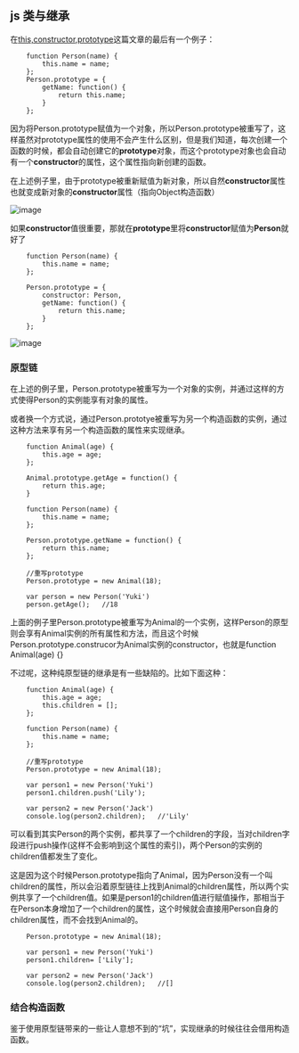 ## js 类与继承

在[this,constructor,prototype](https://github.com/yukiyuki1900/JStalk/tree/master/this%2Cconstructor%E5%92%8Cprototype)这篇文章的最后有一个例子：

```
    function Person(name) {
        this.name = name;
    };
    Person.prototype = {
        getName: function() {
            return this.name;
        }
    };
```

因为将Person.prototype赋值为一个对象，所以Person.prototype被重写了，这样虽然对prototype属性的使用不会产生什么区别，但是我们知道，每次创建一个函数的时候，都会自动创建它的**prototype**对象，而这个prototype对象也会自动有一个**constructor**的属性，这个属性指向新创建的函数。

在上述例子里，由于prototype被重新赋值为新对象，所以自然**constructor**属性也就变成新对象的**constructor**属性（指向Object构造函数）

![image]()

如果**constructor**值很重要，那就在**prototype**里将**constructor**赋值为**Person**就好了

```
    function Person(name) {
        this.name = name;
    };

    Person.prototype = {
        constructor: Person,
        getName: function() {
            return this.name;
        }
    };
```

![image]()

### 原型链

在上述的例子里，Person.prototype被重写为一个对象的实例，并通过这样的方式使得Person的实例能享有对象的属性。

或者换一个方式说，通过Person.prototye被重写为另一个构造函数的实例，通过这种方法来享有另一个构造函数的属性来实现继承。

```
    function Animal(age) {
        this.age = age;
    };

    Animal.prototype.getAge = function() {
        return this.age;
    }

    function Person(name) {
        this.name = name;
    };

    Person.prototype.getName = function() {
        return this.name;
    };

    //重写prototype
    Person.prototype = new Animal(18);

    var person = new Person('Yuki')
    person.getAge();   //18
```

上面的例子里Person.prototype被重写为Animal的一个实例，这样Person的原型则会享有Animal实例的所有属性和方法，而且这个时候Person.prototype.construcor为Animal实例的constructor，也就是function Animal(age) {}

不过呢，这种纯原型链的继承是有一些缺陷的。比如下面这种：

```
    function Animal(age) {
        this.age = age;
        this.children = [];
    };

    function Person(name) {
        this.name = name;
    };

    //重写prototype
    Person.prototype = new Animal(18);
    
    var person1 = new Person('Yuki')
    person1.children.push('Lily');

    var person2 = new Person('Jack')
    console.log(person2.children);   //'Lily'
```

可以看到其实Person的两个实例，都共享了一个children的字段，当对children字段进行push操作(这样不会影响到这个属性的索引)，两个Person的实例的children值都发生了变化。

这是因为这个时候Person.prototype指向了Animal，因为Person没有一个叫children的属性，所以会沿着原型链往上找到Animal的children属性，所以两个实例共享了一个children值。如果是person1的children值进行赋值操作，那相当于在Person本身增加了一个children的属性，这个时候就会直接用Person自身的children属性，而不会找到Animal的。

```
    Person.prototype = new Animal(18);
    
    var person1 = new Person('Yuki')
    person1.children= ['Lily'];

    var person2 = new Person('Jack')
    console.log(person2.children);   //[]

```

### 结合构造函数

鉴于使用原型链带来的一些让人意想不到的“坑”，实现继承的时候往往会借用构造函数。


